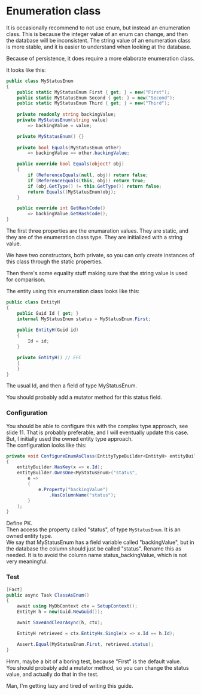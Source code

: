 # Enumeration class

It is occasionally recommend to not use enum, but instead an enumeration class. This is because the integer value of an enum can change, and then the database will be inconsistent. 
The string value of an enumeration class is more stable, and it is easier to understand when looking at the database.

Because of persistence, it does require a more elaborate enumeration class.

It looks like this:

```csharp
public class MyStatusEnum
{
    public static MyStatusEnum First { get; } = new("First");
    public static MyStatusEnum Second { get; } = new("Second");
    public static MyStatusEnum Third { get; } = new("Third");
    
    private readonly string backingValue;
    private MyStatusEnum(string value)
        => backingValue = value;

    private MyStatusEnum() {}
    
    private bool Equals(MyStatusEnum other)
        => backingValue == other.backingValue;

    public override bool Equals(object? obj)
    {
        if (ReferenceEquals(null, obj)) return false;
        if (ReferenceEquals(this, obj)) return true;
        if (obj.GetType() != this.GetType()) return false;
        return Equals((MyStatusEnum)obj);
    }

    public override int GetHashCode()
        => backingValue.GetHashCode();
}
```

The first three properties are the enumaration values. They are static, and they are of the enumeration class type. They are initialized with a string value.

We have two constructors, both private, so you can only create instances of this class through the static properties.

Then there's some equality stuff making sure that the string value is used for comparison.

The entity using this enumeration class looks like this:

```csharp
public class EntityH
{
    public Guid Id { get; }
    internal MyStatusEnum status = MyStatusEnum.First;
    
    public EntityH(Guid id)
    {
        Id = id;
    }

    private EntityH() // EFC
    {
    }
}
```

The usual Id, and then a field of type MyStatusEnum.

You should probably add a mutator method for this status field.

### Configuration
You should be able to configure this with the complex type approach, see slide 11. 
That is probably preferable, and I will eventually update this case.\
But, I initially used the owned entity type approach.\
The configuration looks like this:

```csharp
private void ConfigureEnumAsClass(EntityTypeBuilder<EntityH> entityBuilder)
{
    entityBuilder.HasKey(x => x.Id);
    entityBuilder.OwnsOne<MyStatusEnum>("status",
        e =>
        {
            e.Property("backingValue")
                .HasColumnName("status");
        }
    );
}
```
Define PK.\
Then access the property called "status", of type `MyStatusEnum`. It is an owned entity type.\
We say that MyStatusEnum has a field variable called "backingValue", but in the database the column should just be called "status". 
Rename this as needed. It is to avoid the column name status_backingValue, which is not very meaningful.

### Test

```csharp
[Fact]
public async Task ClassAsEnum()
{
    await using MyDbContext ctx = SetupContext();
    EntityH h = new(Guid.NewGuid());

    await SaveAndClearAsync(h, ctx);

    EntityH retrieved = ctx.EntityHs.Single(x => x.Id == h.Id);

    Assert.Equal(MyStatusEnum.First, retrieved.status);
}
```

Hmm, maybe a bit of a boring test, because "First" is the default value.\
You should probably add a mutator method, so you can change the status value, and actually do that in the test.

Man, I'm getting lazy and tired of writing this guide.
